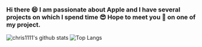 ### Hi there 😄 I am passionate about Apple and I have several projects on which I spend time 😎 Hope to meet you 🤝 on one of my project.
![chris1111's github stats](https://github-readme-stats.vercel.app/api?username=chris1111&show_icons=true&theme=tokyonight)
![Top Langs](https://github-readme-stats.vercel.app/api/top-langs/?username=chris1111&show_icons=true&theme=tokyonight)












